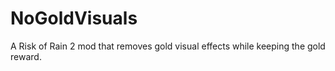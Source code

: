 # NoGoldVisuals
A Risk of Rain 2 mod that removes gold visual effects while keeping the gold reward.
